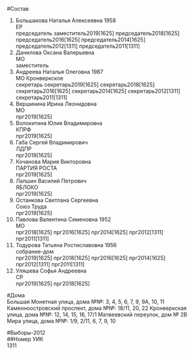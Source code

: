 #Состав  
1. Большакова Наталья Алексеевна 1958  
    ЕР  
    председатель заместитель2019[1625] председатель2018[1625] председатель2016[1625] председатель2014[1625] председатель2012[1311] председатель2011[1311]  
2. Данилова Оксана Валерьевна  
    МО  
    заместитель  
3. Андреева Наталья Олеговна 1987  
    МО Кронверкское  
    секретарь секретарь2019[1625] секретарь2018[1625] секретарь2016[1625] секретарь2014[1625] секретарь2012[1311] секретарь2011[1311]  
4. Вершинина Ирина Леонидовна  
    МО  
    прг2019[1625]  
5. Волокитина Юлия Владимировна  
    КПРФ  
    прг2019[1625]  
6. Габа Сергей Владимирович  
    ЛДПР  
    прг2019[1625]  
7. Кочанова Мария Викторовна  
    ПАРТИЯ РОСТА  
    прг2019[1625]  
8. Лапшин Василий Петрович  
    ЯБЛОКО  
    прг2019[1625]  
9. Останкова Светлана Сергеевна  
    Союз Труда  
    прг2019[1625]  
10. Павлова Валентина Семеновна 1952  
    МО  
    прг2018[1625] прг2016[1625] прг2014[1625] прг2012[1311] прг2011[1311]  
11. Тодурова Татьяна Ростиславовна 1956  
    собрание-дом  
    прг2019[1625] прг2018[1625] прг2016[1625] прг2014[1625] прг2012[1311] прг2011[1311]  
12. Уляшева Софья Андреевна  
    СР  
    прг2019[1625] прг2018[1625]  
  
#Дома  
Большая Монетная улица, дома №№: 3, 4, 5, 6, 7, 9, 9А, 10, 11 Каменноостровский проспект, дома №№: 18/11, 20, 22 Кронверкская улица, дома №№: 12, 14, 15, 16, 17/1 Матвеевский переулок, дом № 2В Мира улица, дома №№: 1/9, 2/11, 6, 7, 9, 10  
  
#Выборы-2012  
##Номер УИК  
1311  
